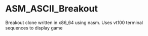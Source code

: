 # ASM_ASCII_Breakout

Breakout clone written in x86_64 using nasm. Uses vt100 terminal sequences to display game
